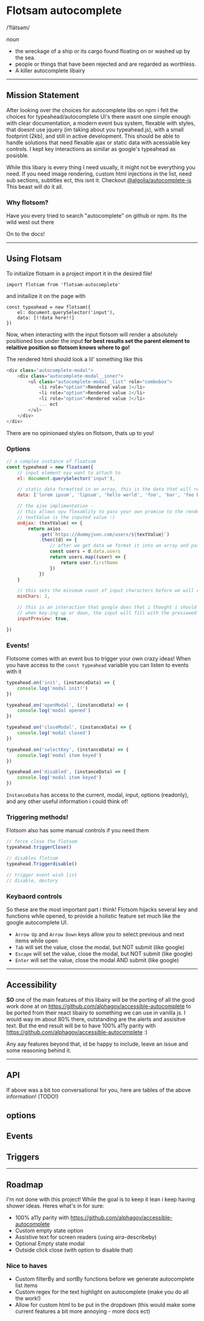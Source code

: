 # Flotsam autocomplete

/ˈflätsəm/

_noun_

-   the wreckage of a ship or its cargo found floating on or washed up by the sea.
-   people or things that have been rejected and are regarded as worthless.
-   A killer autocomplete libairy

---

## Mission Statement

After looking over the choices for autocomplete libs on npm i felt the choices for typeahead/autocomplete UI's there wasnt one simple enough with clear documentation, a modern event bus system, flexable with styles, that doesnt use jquery (im taking about you typeahead.js), with a small footprint (2kb), and still in active development. This should be able to handle solutions that need flexable ajax or static data with acessiable key controls. I kept key interactions as similar as google's typeahead as posisble.

While this libary is every thing I need usually, it might not be everything you need. If you need image rendering, custom html injections in the list, need sub sections, subtitles ect, this isnt it. Checkout [@algolia/autocomplete-js](https://www.npmjs.com/package/@algolia/autocomplete-js) This beast will do it all.

### Why flotsom?

Have you every tried to search "autocomplete" on github or npm. Its the wild west out there

On to the docs!

---

## Using Flotsam

To initialize flotsam in a project import it in the desired file!

```
import flotsam from 'flotsam-autocomplete'
```

and initailize it on the page with

```
const typeahead = new flotsam({
    el: document.querySelector('input'),
    data: [!!data here!!]
})
```

Now, when interacting with the input flotsom will render a absolutely positioned box under the input
**for best results set the parent element to relaitive position so flotsom knows where to go!**

The rendered html should look a lil' something like this

```javascript
<div class="autocomplete-modal">
    <div class="autocomplete-modal__inner">
        <ul class="autocomplete-modal__list" role="combobox">
            <li role="option">Rendered value 1</li>
            <li role="option">Rendered value 2</li>
            <li role="option">Rendered value 3</li>
            ... ect
        </ul>
    </div>
</div>
```

There are no opinionaed styles on flotsom, thats up to you!

### Options

```javascript
// a complex instance of floatsam
const typeahead = new floatsam({
    // input element oyu want to attach to
    el: document.querySelector('input'),

    // static data formatted in an array, this is the data that will render on interaction
    data: ['lorem ipsum', 'lipsum', 'hello world', 'foo', 'bar', 'foo bar'],

    // the ajax implimentation -
    // this allows oyu flexablity to pass your own promise to the render function
    // textValue is the inputed value :)
    onAjax: (textValue) => {
        return axios
            .get(`https://dummyjson.com/users/${textValue}`)
            .then((d) => {
                // after we get data we format it into an array and pass it back to flotsom THANKS!
                const users = d.data.users
                return users.map((user) => {
                    return user.firstName
                })
            })
    }

    // this sets the minimum count of input characters before we will render the box
    minChars: 2,

    // this is an interaction that google does that i thought i should include:
    // when key-ing up or down, the input will fill with the previewed word
    inputPreview: true,

})
```

### Events!

Flotsome comes with an event bus to trigger your own crazy ideas! When you have access to the `const typeahead` variable you can listen to events with it

```javascript
typeahead.on('init', (instanceData) => {
    console.log('modal init!')
})

typeahead.on('openModal', (instanceData) => {
    console.log('modal opened')
})

typeahead.on('closeModal', (instanceData) => {
    console.log('modal closed')
})

typeahead.on('selectKey', (instanceData) => {
    console.log('modal item keyed')
})

typeahead.on('disabled', (instanceData) => {
    console.log('modal item keyed')
})
```

`InstanceData` has access to the current, modal, input, options (readonly), and any other useful information i could think of!

### Triggering methods!

Flotsom also has some manual controls if you need them

```javascript
// force close the flotsom
typeahead.triggerClose()

// disables flotsom
typeahead.Triggerdisable()

// trigger event wish list
// disable, destory
```

### Keybaord controls

So these are the most important part i think! Flotsom hijacks several key and functions while opened, to provide a holistic feature set much like the google autocomplete UI.

-   `Arrow Up` and `Arrow Down` keys allow you to select previous and next items while open
-   `Tab` will set the value, close the modal, but NOT submit (like google)
-   `Escape` will set the value, close the modal, but NOT submit (like google)
-   `Enter` will set the value, close the modal AND submit (like google)

---

## Accessibility

**SO** one of the main features of this libairy will be the porting of all the good work done at on https://github.com/alphagov/accessible-autocomplete to be ported from their react libairy to something we can use in vanilla js. I would way im about 80% there, outstanding are the alerts and assisitve text. But the end result will be to have 100% a11y parity with https://github.com/alphagov/accessible-autocomplete :)

Any aay features beyond that, id be happy to include, leave an issue and some reasoning behind it.

---

## API

If above was a bit too conversational for you, here are tables of the above information!
(TODO!)

## options

## Events

## Triggers

---

## Roadmap

I'm not done with this project! While the goal is to keep it lean i keep having shower ideas. Heres what's in for sure:

-   100% a11y parity with https://github.com/alphagov/accessible-autocomplete
-   Custom empty state option
-   Assistive text for screen readers (using aira-describeby)
-   Optional Empty state modal
-   Outside click close (with option to disable that)

### Nice to haves

-   Custom filterBy and sortBy functions before we generate autocomplete list items
-   Custom regex for the text highlight on autocomplete (make you do all the work!)
-   Allow for custom html to be put in the dropdown (this would make some current features a bit more annoying - more docs ect)
